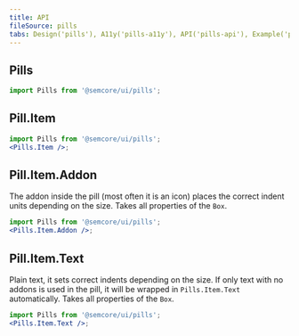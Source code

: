 ```yaml
---
title: API
fileSource: pills
tabs: Design('pills'), A11y('pills-a11y'), API('pills-api'), Example('pills-code'), Changelog('pills-changelog')
---
```


## Pills

```jsx
import Pills from '@semcore/ui/pills';
```

<TypesView type="PillsProps" :types={...types} />

## Pill.Item

```jsx
import Pills from '@semcore/ui/pills';
<Pills.Item />;
```

<TypesView type="PillProps" :types={...types} />

## Pill.Item.Addon

The addon inside the pill (most often it is an icon) places the correct indent units depending on the size. Takes all properties of the `Box`.

```jsx
import Pills from '@semcore/ui/pills';
<Pills.Item.Addon />;
```

## Pill.Item.Text

Plain text, it sets correct indents depending on the size. If only text with no addons is used in the pill, it will be wrapped in `Pills.Item.Text` automatically. Takes all properties of the `Box`.

```jsx
import Pills from '@semcore/ui/pills';
<Pills.Item.Text />;
```

<script setup>import { data as types } from '@types.data.ts';</script>